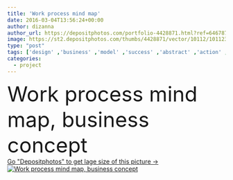 ```yaml
---
title: 'Work process mind map'
date: 2016-03-04T13:56:24+00:00
author: dizanna
author_url: https://depositphotos.com/portfolio-4428871.html?ref=64678756
image: https://st2.depositphotos.com/thumbs/4428871/vector/10112/101123610/api_thumb_450.jpg?forcejpeg=true
type: "post"
tags: ['design' ,'business' ,'model' ,'success' ,'abstract' ,'action' ,'concept' ,'idea' ,'flow' ,'corporate' ,'work' ,'tool' ,'performance' ,'project' ,'strategy' ,'marketing' ,'cycle' ,'map' ,'plan' ,'vision' ,'hierarchy' ,'organization' ,'tactics' ,'mind' ,'commerce' ,'management' ,'chart' ,'theory' ,'process' ,'guide' ,'word' ,'evaluation' ,'manage' ,'diagram' ,'mission' ,'resource' ,'assessment' ,'deciding' ,'goals' ,'Representation' ,'procedures' ,'MBA' ,'intervention' ,'flowchart' ,'theoretical' ,'guidelines' ,'mindmap' ,'Outcomes' ]
categories: 
  - project
---
```

<div aling="center">
            <font size="60"> Work process mind map, business concept</font>   
</div>
<div>
    <a href='https://st2.depositphotos.com/thumbs/4428871/vector/10112/101123610/api_thumb_450.jpg?forcejpeg=true?ref=64678756' target=_blank > Go "Depositphotos" to get lage size of this picture ->
        <img href='https://st2.depositphotos.com/thumbs/4428871/vector/10112/101123610/api_thumb_450.jpg?forcejpeg=true?ref=64678756' src='https://st2.depositphotos.com/4428871/10112/v/950/depositphotos_101123610-stock-illustration-work-process-mind-map.jpg?forcejpeg=true' alt='Work process mind map, business concept' >
    </a>
</div>
